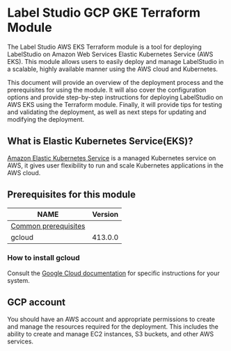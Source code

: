 # Label Studio GCP GKE Terraform Module

The Label Studio AWS EKS Terraform module is a tool for deploying LabelStudio on Amazon Web Services Elastic Kubernetes Service (AWS EKS). This module allows users to easily deploy and manage LabelStudio in a scalable, highly available manner using the AWS cloud and Kubernetes.

This document will provide an overview of the deployment process and the prerequisites for using the module. It will also cover the configuration options and provide step-by-step instructions for deploying LabelStudio on AWS EKS using the Terraform module. Finally, it will provide tips for testing and validating the deployment, as well as next steps for updating and modifying the deployment.



## What is Elastic Kubernetes Service(EKS)?
[Amazon Elastic Kubernetes Service](https://docs.aws.amazon.com/eks/latest/userguide/what-is-eks.html) is a managed Kubernetes service on AWS, it gives user flexibility to run and scale Kubernetes applications in the AWS cloud.

## Prerequisites for this module

| NAME                                                         | Version | 
|--------------------------------------------------------------|---------|
| [Common prerequisites](../../README.md#Common-prerequisites) |         | 
| gcloud                                                       | 413.0.0 |

### How to install gcloud

Consult the [Google Cloud documentation](https://cloud.google.com/sdk/docs/install) for specific instructions for your system.

## GCP account
You should have an AWS account and appropriate permissions to create and manage the resources required for the deployment. This includes the ability to create and manage EC2 instances, S3 buckets, and other AWS services.
